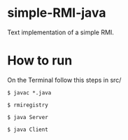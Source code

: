 # simple-RMI-java

Text implementation of a simple RMI.

# How to run

On the Terminal follow this steps in src/

```
$ javac *.java
```

```
$ rmiregistry
```

```
$ java Server
```

```
$ java Client
```
